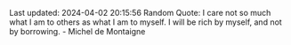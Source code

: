 Last updated: 2024-04-02 20:15:56
Random Quote: I care not so much what I am to others as what I am to myself. I will be rich by myself, and not by borrowing. - Michel de Montaigne